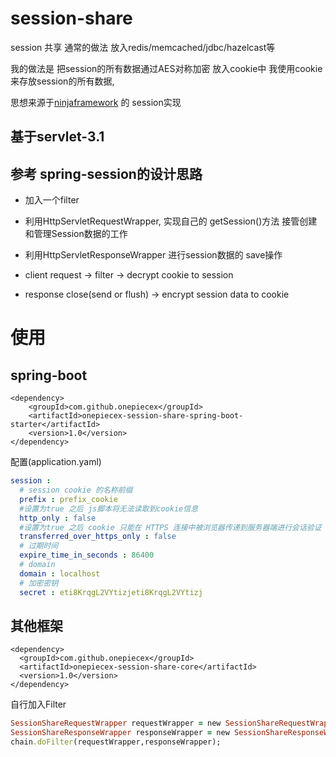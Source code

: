 # session-share
session 共享 通常的做法 放入redis/memcached/jdbc/hazelcast等

我的做法是 把session的所有数据通过AES对称加密
放入cookie中
我使用cookie来存放session的所有数据,

思想来源于[ninjaframework](https://github.com/ninjaframework/ninja) 的 session实现


## 基于servlet-3.1
## 参考 spring-session的设计思路
-  加入一个filter
- 利用HttpServletRequestWrapper,
实现自己的 getSession()方法 接管创建和管理Session数据的工作
- 利用HttpServletResponseWrapper 进行session数据的 save操作

- client request -> filter -> decrypt cookie to session

- response close(send or flush) -> encrypt session data to cookie

# 使用
## spring-boot
```
<dependency>
    <groupId>com.github.onepiecex</groupId>
    <artifactId>onepiecex-session-share-spring-boot-starter</artifactId>
    <version>1.0</version>
</dependency>
```
配置(application.yaml)
```yaml
session :
  # session cookie 的名称前缀
  prefix : prefix_cookie
  #设置为true 之后 js脚本将无法读取到cookie信息
  http_only : false
  #设置为true 之后 cookie 只能在 HTTPS 连接中被浏览器传递到服务器端进行会话验证
  transferred_over_https_only : false
  # 过期时间
  expire_time_in_seconds : 86400
  # domain
  domain : localhost
  # 加密密钥
  secret : eti8KrqgL2VYtizjeti8KrqgL2VYtizj
```

## 其他框架
```
<dependency>
  <groupId>com.github.onepiecex</groupId>
  <artifactId>onepiecex-session-share-core</artifactId>
  <version>1.0</version>
</dependency>
```
自行加入Filter
```ruby
SessionShareRequestWrapper requestWrapper = new SessionShareRequestWrapper(request,springSessionConfig);
SessionShareResponseWrapper responseWrapper = new SessionShareResponseWrapper(response,requestWrapper);
chain.doFilter(requestWrapper,responseWrapper);
```
